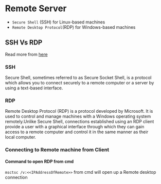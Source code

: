 # Remote Server

- `Secure Shell` (SSH) for Linux-based machines  
- `Remote Desktop Protocol`(RDP) for Windows-based machines

## SSH Vs RDP

Read more from [here](https://phoenixnap.com/kb/ssh-to-connect-to-remote-server-linux-or-windows)

### SSH

Secure Shell, sometimes referred to as Secure Socket Shell, is a protocol which allows you to connect securely to a remote computer or a server by using a text-based interface.

### RDP

Remote Desktop Protocol (RDP) is a protocol developed by Microsoft. It is used to control and manage machines with a Windows operating system remotely.Unlike Secure Shell, connections established using an RDP client provide a user with a graphical interface through which they can gain access to a remote computer and control it in the same manner as their local computer.

### Connecting to Remote machine from Client

#### Command to open RDP from cmd

`msctsc /v:<<IPAddressOfRemote>>` from cmd will open up a Remote desktop connection
